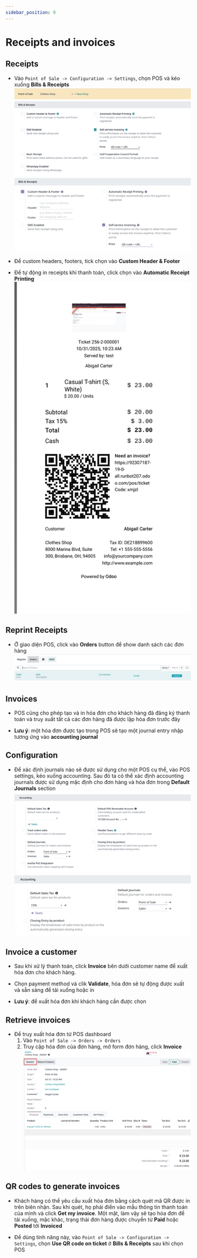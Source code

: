 ```yaml
---
sidebar_position: 9
---
```


# Receipts and invoices

## Receipts

- Vào `Point of Sale -> Configuration -> Settings`, chọn POS và kéo xuống **Bills & Receipts**
  ![pos receipts configuration](./img/pos_receipts_configuration.png)
  ![pos receipts configuration community](./img/pos_receipts_configuration_community.png)

- Để custom headers, footers, tick chọn vào **Custom Header & Footer**
- Để tự động in receipts khi thanh toán, click chọn vào **Automatic Receipt Printing**
  ![pos receipts auto printing](./img/pos_receipt_auto_printing.png)

## Reprint Receipts

- Ở giao diện POS, click vào **Orders** button để show danh sách các đơn hàng
  ![pos orders](./img/pos_orders.png)

## Invoices

- POS cũng cho phép tạo và in hóa đơn cho khách hàng đã đăng ký thanh toán và truy xuất tất cả các đơn hàng đã được lập hóa đơn trước đây

- **Lưu ý**: một hóa đơn được tạo trong POS sẽ tạo một journal entry nhập tương ứng vào **accounting journal**

## Configuration

- Để xác định journals nào sẽ được sử dụng cho một POS cụ thể, vào POS settings, kéo xuống accounting. Sau đó ta có thể xác định accounting journals được sử dụng mặc định cho đơn hàng và hóa đơn trong
  **Default Journals** section
  ![pos accounting invoices](./img/pos_configuration_invoices.png)
  ![pos accounting invoices community](./img/pos_configuration_invoices_community.png)

## Invoice a customer

- Sau khi xử lý thanh toán, click **Invoice** bên dưới customer name để xuất hóa đơn cho khách hàng.
- Chọn payment method và clik **Validate**, hóa đơn sẽ tự động được xuất và sẵn sàng để tải xuống hoặc in

- **Lưu ý**: để xuất hóa đơn khi khách hàng cần được chọn

## Retrieve invoices

- Để truy xuất hóa đơn từ POS dashboard
  1. Vào `Point of Sale -> Orders -> Orders`
  2. Truy cập hóa đơn của đơn hàng, mở form đơn hàng, click **Invoice**
     ![pos orders invoice](./img/pos_orders_invoice.png)

## QR codes to generate invoices

- Khách hàng có thể yêu cầu xuất hóa đơn bằng cách quét mã QR được in trên biên nhận. Sau khi quét, họ phải điền vào mẫu thông tin thanh toán của mình và click
  **Get my invoice**. Một mặt, làm vậy sẽ tạo hóa đơn để tải xuống, mặc khác, trạng thái đơn hàng được chuyển từ **Paid** hoặc **Posted** tới **Invoiced**

- Để dùng tính năng này, vào `Point of Sale -> Configuration -> Settings`, chọn **Use QR code on ticket** ở **Bills & Receipts** sau khi chọn POS
